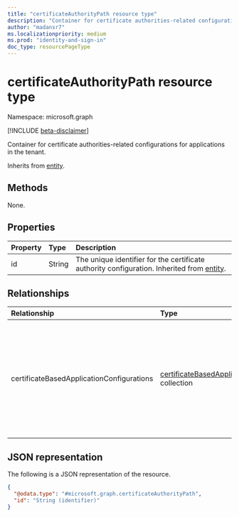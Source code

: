 ```yaml
---
title: "certificateAuthorityPath resource type"
description: "Container for certificate authorities-related configurations for applications in the tenant."
author: "madansr7"
ms.localizationpriority: medium
ms.prod: "identity-and-sign-in"
doc_type: resourcePageType
---
```


# certificateAuthorityPath resource type

Namespace: microsoft.graph

[!INCLUDE [beta-disclaimer](../../includes/beta-disclaimer.md)]

Container for certificate authorities-related configurations for applications in the tenant.

Inherits from [entity](../resources/entity.md).

## Methods

None.

## Properties

|Property|Type|Description|
|:---|:---|:---|
|id|String|The unique identifier for the certificate authority configuration. Inherited from [entity](../resources/entity.md).|

## Relationships

|Relationship|Type|Description|
|:---|:---|:---|
|certificateBasedApplicationConfigurations|[certificateBasedApplicationConfiguration](../resources/certificatebasedapplicationconfiguration.md) collection|Defines the trusted certificate authorities for certificates that can be added to apps and service principals in the tenant.|

## JSON representation

The following is a JSON representation of the resource.

<!-- {
  "blockType": "resource",
  "keyProperty": "id",
  "@odata.type": "microsoft.graph.certificateAuthorityPath",
  "baseType": "microsoft.graph.entity",
  "openType": false
}
-->
``` json
{
  "@odata.type": "#microsoft.graph.certificateAuthorityPath",
  "id": "String (identifier)"
}
```
